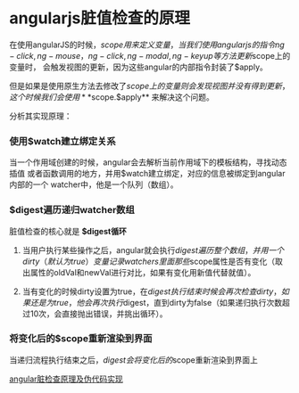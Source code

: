 # angularjs脏值检查的原理

在使用angularJS的时候，$scope用来定义变量，当我们使用angularjs的指令
ng-click, ng-mouse，ng-click, ng-modal, ng-keyup等方法更新$scope上的变量时，
会触发视图的更新，因为这些angular的内部指令封装了$apply。

但是如果是使用原生方法去修改了$scope上的变量则会发现视图并没有得到更新，这个时候我们会使用 **$scope.$apply** 来解决这个问题。

分析其实现原理：

### 使用$watch建立绑定关系

当一个作用域创建的时候，angular会去解析当前作用域下的模板结构，寻找动态插值
或者函数调用的地方，并用$watch建立绑定，对应的信息被绑定到angular内部的一个
watcher中，他是一个队列（数组）。

### $digest遍历递归watcher数组

脏值检查的核心就是 **$digest循环**

 1. 当用户执行某些操作之后，angular就会执行$digest遍历整个数组，并用一个dirty（默认为true）变量记录watchers里面那些$scope属性是否有变化（取出属性的oldVal和newVal进行对比，如果有变化用新值代替就值）。

 2. 当有变化的时候dirty设置为true，在$digest执行结束时候会再次检查dirty，如果还是为true，他会再次执行$digest，直到dirty为false（如果递归执行次数超过10次，会直接抛出错误，并挑出循环）。

### 将变化后的$scope重新渲染到界面

当递归流程执行结束之后，$digest会将变化后的$scope重新渲染到界面上

[angular脏检查原理及伪代码实现](https://juejin.im/post/6844903617992851463#heading-0)


